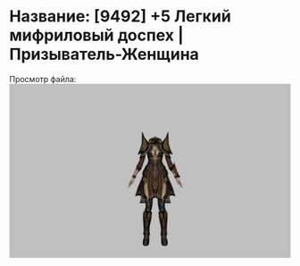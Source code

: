 # Название: [9492] +5 Легкий мифриловый доспех | Призыватель-Женщина

Просмотр файла:
![p090021.png](p090021.png)